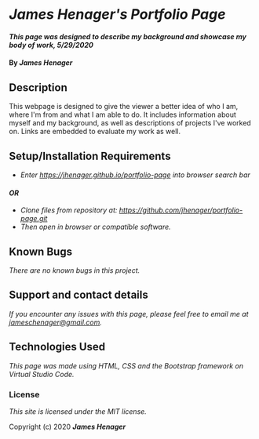 # _James Henager's Portfolio Page_

#### _This page was designed to describe my background and showcase my body of work, 5/29/2020_

#### By _**James Henager**_

## Description

This webpage is designed to give the viewer a better idea of who I am, where I'm from and what I am able to do. It includes information about myself and my background, as well as descriptions of projects I've worked on. Links are embedded to evaluate my work as well.

## Setup/Installation Requirements

* _Enter https://jhenager.github.io/portfolio-page into browser search bar_
#### _OR_
* _Clone files from repository at: https://github.com/jhenager/portfolio-page.git_
* _Then open in browser or compatible software._


## Known Bugs

_There are no known bugs in this project._

## Support and contact details

_If you encounter any issues with this page, please feel free to email me at jameschenager@gmail.com._

## Technologies Used

_This page was made using HTML, CSS and the Bootstrap framework on Virtual Studio Code._

### License

*This site is licensed under the MIT license.*

Copyright (c) 2020 **_James Henager_**